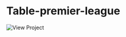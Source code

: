 # Table-premier-league
![View Project](https://github.com/brendi96/Table-premier-league/assets/144172654/202fd0cd-b929-42e2-b9f3-b56a62ddfbe1)
